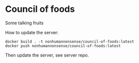 # Council of foods

Some talking fruits

How to update the server:
```
docker build . -t nonhumannonsense/council-of-foods:latest
docker push nonhumannonsense/council-of-foods:latest
```

Then update the server, see server repo.
